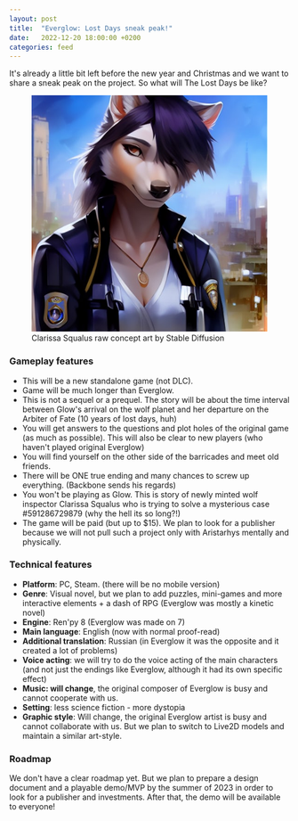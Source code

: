 ```yaml
---
layout: post
title:  "Everglow: Lost Days sneak peak!"
date:   2022-12-20 18:00:00 +0200
categories: feed
---
```


It's already a little bit left before the new year and Christmas and we want to share a sneak peak on the project. So what will The Lost Days be like?

<figure>
    <img src="/assets/lost_days/clarissa.png"
         alt="Clarissa Squalus raw concept art by Stable Diffusion">
    <figcaption>Clarissa Squalus raw concept art by Stable Diffusion</figcaption>
</figure>

### Gameplay features

* This will be a new standalone game (not DLC).
* Game will be much longer than Everglow.
* This is not a sequel or a prequel. The story will be about the time interval between Glow's arrival on the wolf planet and her departure on the Arbiter of Fate (10 years of lost days, huh)
* You will get answers to the questions and plot holes of the original game (as much as possible). This will also be clear to new players (who haven't played original Everglow)
* You will find yourself on the other side of the barricades and meet old friends.
* There will be ONE  true ending and many chances to screw up everything.  (Backbone sends his regards)
* You won't be playing as Glow. This is story of newly minted wolf  inspector Clarissa Squalus who is trying to solve a mysterious case #591286729879 (why the hell its so long?!)
* The game will be paid (but up to $15). We plan to look for a publisher because we will not pull such a project only with Aristarhys mentally and physically.

### Technical features

* **Platform**: PC, Steam. (there will be no mobile version)
* **Genre**: Visual novel, but we plan to add puzzles, mini-games and more interactive elements + a dash of RPG (Everglow was mostly a kinetic novel)
* **Engine**: Ren'py 8 (Everglow was made on 7)
* **Main language**: English (now with normal proof-read)
* **Additional translation**: Russian (in Everglow it was the opposite and it created a lot of problems)
* **Voice acting**: we will try to do the voice acting of the main characters (and not just the endings like Everglow, although it had its own specific effect)
* **Music: will change**, the original composer of Everglow is busy and cannot cooperate with us.
* **Setting**: less science fiction - more dystopia
* **Graphic style**: Will change, the original Everglow artist is busy and cannot collaborate with us. But we plan to switch to Live2D models and maintain a similar art-style.

### Roadmap

We don't have a clear roadmap  yet. But we plan to prepare a design document and a playable demo/MVP by the summer of 2023 in order to look for a publisher and investments. After that, the demo will be available to everyone!
